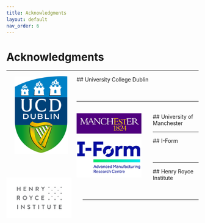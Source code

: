 ```yaml
---
title: Acknowledgments
layout: default
nav_order: 6
---
```



# Acknowledgments

---
<img align="left" width="140" style="padding-right:22px;padding-left:22px" src="images/UCD.png"/>
## University College Dublin

<br> 
<br> 
<br> 

---
<br> 

<img align="left" width="170" style="padding-right:30px" src="images/UoM.png"/>
## University of Manchester

<br> 

---
<img align="left" width="170" style="padding-right:30px" src="images/iform.png"/>
## I-Form

<br> 
<br> 
<br> 

---
<img align="left" width="170" style="padding-right:30px" src="images/hrinstitute.png"/>
## Henry Royce Institute

<br> 
<br> 
<br> 

---
<br>
<br>